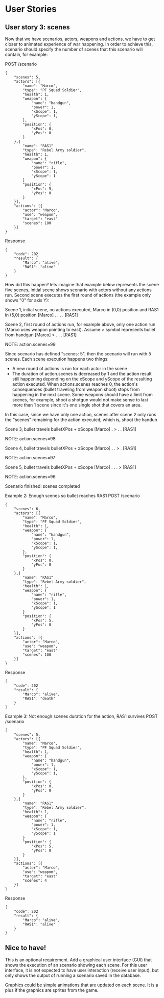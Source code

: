 # User Stories

## User story 3: scenes

Now that we have scenarios, actors, weapons and actions, we have to get closer to animated experience of war happening. In order to achieve this, scenario should specify the number of scenes that this scenario will contain, for example:

POST /scenario

```
{
    "scenes": 5,
    "actors": [{
        "name": "Marco",
        "type": "PF Squad Soldier",
        "health": 1,
        "weapon": {
            "name": "handgun",
            "power": 1,
            "xScope": 1,
            "yScope": 1,
        },
        "position": {
            "xPos": 0,
            "yPos": 0
        }
    },{
        "name": "RAS1"
        "type": "Rebel Army soldier",
        "health": 1,
        "weapon": {
            "name": "rifle",
            "power": 1,
            "xScope": 1,
            "yScope": 1
        }
        "position": {
            "xPos": 5,
            "yPos": 0
        }
    }],
    "actions": [{
        "actor": "Marco",
        "use": "weapon",
        "target": "east"
        "scenes": 100
    }]
}
```

Response
```
{
    "code": 202
    "result": {
        "Marco": "alive",
        "RAS1": "alive"
    }
}
```

How did this happen? lets imagine that example below represents the scene five scenes, initial scene shows scenario with actors without any actions run. Second scene executes the first round of actions (the example only shows "0" for axis Y):

Scene 1, initial scene, no actions executed, Marco in (0,0) position and RAS1 in (5,0) position
[Marco]  .  .  .  .  [RAS1]


Scene 2, first round of actions run, for example above, only one action run (Marco uses weapon pointing to east). Assume \> symbol represents bullet from handgun
[Marco]  \>  .  .  .  [RAS1]

NOTE: action.scenes=99

Since scenario has defined "scenes: 5", then the scenario will run with 5 scenes. Each scene execution happens two things:

* A new round of actions is run for each actor in the scene
* The duration of action.scenes is decreased by 1 and the action result still happening depending on the xScope and yScope of the resulting action executed. When actions.scenes reaches 0, the action's consequences (bullet traveling from weapon shoot) stops from happening in the next scene. Some weapons should have a limit from scenes, for example, shoot a shotgun would not make sense to last more than 1 scene since it's one single shot that covers an area.

In this case, since we have only one action, scenes after scene 2 only runs the "scenes" remaining for the action executed, which is, shoot the handun

Scene 3, bullet travels bulletXPos + xScope
[Marco]  .  \>  .  .  [RAS1]

NOTE: action.scenes=98

Scene 4, bullet travels bulletXPos + xScope
[Marco]  .  .  \>  .  [RAS1]

NOTE: action.scenes=97

Scene 5, bullet travels bulletXPos + xScope
[Marco]  .  .  .  \>  [RAS1]

NOTE: action.scenes=96

Scenario finished! scenes completed

Example 2: Enough scenes so bullet reaches RAS1
POST /scenario

```
{
    "scenes": 6,
    "actors": [{
        "name": "Marco",
        "type": "PF Squad Soldier",
        "health": 1,
        "weapon": {
            "name": "handgun",
            "power": 1,
            "xScope": 1,
            "yScope": 1,
        },
        "position": {
            "xPos": 0,
            "yPos": 0
        }
    },{
        "name": "RAS1"
        "type": "Rebel Army soldier",
        "health": 1,
        "weapon": {
            "name": "rifle",
            "power": 1,
            "xScope": 1,
            "yScope": 1
        }
        "position": {
            "xPos": 5,
            "yPos": 0
        }
    }],
    "actions": [{
        "actor": "Marco",
        "use": "weapon",
        "target": "east"
        "scenes": 100
    }]
}
```

Response
```
{
    "code": 202
    "result": {
        "Marco": "alive",
        "RAS1": "death"
    }
}
```

Example 3: Not enough scenes duration for the action, RAS1 survives
POST /scenario

```
{
    "scenes": 5,
    "actors": [{
        "name": "Marco",
        "type": "PF Squad Soldier",
        "health": 1,
        "weapon": {
            "name": "handgun",
            "power": 1,
            "xScope": 1,
            "yScope": 1,
        },
        "position": {
            "xPos": 0,
            "yPos": 0
        }
    },{
        "name": "RAS1"
        "type": "Rebel Army soldier",
        "health": 1,
        "weapon": {
            "name": "rifle",
            "power": 1,
            "xScope": 1,
            "yScope": 1
        }
        "position": {
            "xPos": 5,
            "yPos": 0
        }
    }],
    "actions": [{
        "actor": "Marco",
        "use": "weapon",
        "target": "east"
        "scenes": 4
    }]
}
```

Response
```
{
    "code": 202
    "result": {
        "Marco": "alive",
        "RAS1": "alive"
    }
}
```

## Nice to have!
This is an optional requirement. Add a graphical user interface (GUI) that shows the execution of an scenario showing each scene. For this user interface, 
it is not expected to have user interaction (receive user input), but only shows the output of running a scenario saved in the database.

Graphics could be simple animations that are updated on each scene. It is a plus if the graphics are sprites from the game.